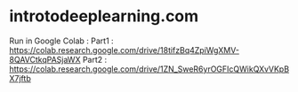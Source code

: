 # introtodeeplearning.com

Run in Google Colab :
Part1 : https://colab.research.google.com/drive/18tifzBq4ZpiWgXMV-8QAVCtkqPASjaWX
Part2 : https://colab.research.google.com/drive/1ZN_SweR6yrOGFIcQWikQXvVKpBX7jftb
